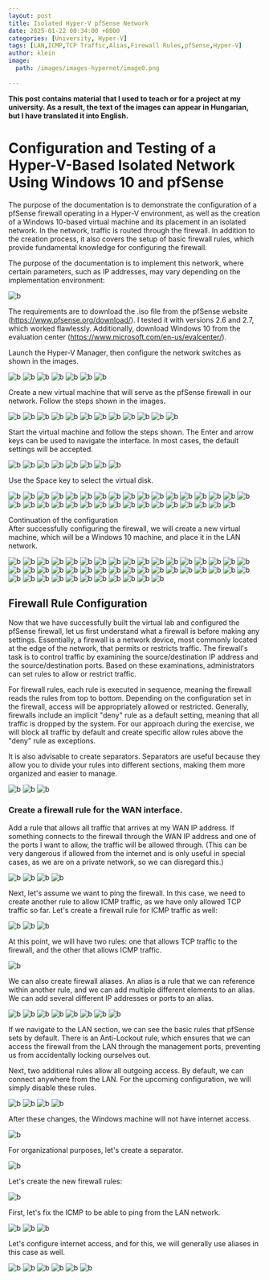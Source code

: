 ```yaml
---
layout: post
title: Isolated Hyper-V pfSense Network
date: 2025-01-22 00:34:00 +0800
categories: [University, Hyper-V]
tags: [LAN,ICMP,TCP Traffic,Alias,Firewall Rules,pfSense,Hyper-V]
author: klein
image:
  path: /images/images-hypernet/image0.png
  
---
```

**This post contains material that I used to teach or for a project at my university. As a result, the text of the images can appear in Hungarian, but I have translated it into English.**


# Configuration and Testing of a Hyper-V-Based Isolated Network Using Windows 10 and pfSense

The purpose of the documentation is to demonstrate the configuration of a pfSense firewall operating in a Hyper-V environment, as well as the creation of a Windows 10-based virtual machine and its placement in an isolated network. In the network, traffic is routed through the firewall. In addition to the creation process, it also covers the setup of basic firewall rules, which provide fundamental knowledge for configuring the firewall.

The purpose of the documentation is to implement this network, where certain parameters, such as IP addresses, may vary depending on the implementation environment:


![b](/images/images-hypernet/image1.png)

The requirements are to download the .iso file from the pfSense website (https://www.pfsense.org/download/). I tested it with versions 2.6 and 2.7, which worked flawlessly. Additionally, download Windows 10 from the evaluation center (https://www.microsoft.com/en-us/evalcenter/).

Launch the Hyper-V Manager, then configure the network switches as shown in the images.


![b](/images/images-hypernet/image2.png)
![b](/images/images-hypernet/image3.png)
![b](/images/images-hypernet/image4.png)
![b](/images/images-hypernet/image5.png)
![b](/images/images-hypernet/image6.png)
![b](/images/images-hypernet/image7.png)
![b](/images/images-hypernet/image8.png)

Create a new virtual machine that will serve as the pfSense firewall in our network. Follow the steps shown in the images.

![b](/images/images-hypernet/image9.png)
![b](/images/images-hypernet/image10.png)
![b](/images/images-hypernet/image11.png)
![b](/images/images-hypernet/image12.png)
![b](/images/images-hypernet/image13.png)
![b](/images/images-hypernet/image14.png)
![b](/images/images-hypernet/image15.png)
![b](/images/images-hypernet/image16.png)
![b](/images/images-hypernet/image17.png)
![b](/images/images-hypernet/image18.png)
![b](/images/images-hypernet/image19.png)
![b](/images/images-hypernet/image20.png)

Start the virtual machine and follow the steps shown. The Enter and arrow keys can be used to navigate the interface. In most cases, the default settings will be accepted.

![b](/images/images-hypernet/image21.png)
![b](/images/images-hypernet/image22.png)
![b](/images/images-hypernet/image23.png)
![b](/images/images-hypernet/image24.png)
![b](/images/images-hypernet/image25.png)
![b](/images/images-hypernet/image26.png)
![b](/images/images-hypernet/image27.png)
![b](/images/images-hypernet/image28.png)

Use the Space key to select the virtual disk.


![b](/images/images-hypernet/image29.png)
![b](/images/images-hypernet/image30.png)
![b](/images/images-hypernet/image31.png)
![b](/images/images-hypernet/image32.png)
![b](/images/images-hypernet/image33.png)
![b](/images/images-hypernet/image34.png)
![b](/images/images-hypernet/image35.png)
![b](/images/images-hypernet/image36.png)
![b](/images/images-hypernet/image37.png)
![b](/images/images-hypernet/image38.png)
![b](/images/images-hypernet/image39.png)
![b](/images/images-hypernet/image40.png)
![b](/images/images-hypernet/image41.png)
![b](/images/images-hypernet/image42.png)
![b](/images/images-hypernet/image43.png)
![b](/images/images-hypernet/image44.png)
![b](/images/images-hypernet/image45.png)
![b](/images/images-hypernet/image46.png)
![b](/images/images-hypernet/image47.png)
![b](/images/images-hypernet/image48.png)
![b](/images/images-hypernet/image49.png)
![b](/images/images-hypernet/image50.png)
![b](/images/images-hypernet/image51.png)
![b](/images/images-hypernet/image52.png)
![b](/images/images-hypernet/image53.png)
![b](/images/images-hypernet/image54.png)
![b](/images/images-hypernet/image55.png)
![b](/images/images-hypernet/image56.png)
![b](/images/images-hypernet/image57.png)
![b](/images/images-hypernet/image58.png)
![b](/images/images-hypernet/image59.png)
![b](/images/images-hypernet/image60.png)
![b](/images/images-hypernet/image61.png)

Continuation of the configuration  
After successfully configuring the firewall, we will create a new virtual machine, which will be a Windows 10 machine, and place it in the LAN network.

![b](/images/images-hypernet/image62.png)
![b](/images/images-hypernet/image63.png)
![b](/images/images-hypernet/image64.png)
![b](/images/images-hypernet/image65.png)
![b](/images/images-hypernet/image66.png)
![b](/images/images-hypernet/image67.png)
![b](/images/images-hypernet/image68.png)
![b](/images/images-hypernet/image69.png)
![b](/images/images-hypernet/image70.png)
![b](/images/images-hypernet/image71.png)
![b](/images/images-hypernet/image72.png)
![b](/images/images-hypernet/image73.png)
![b](/images/images-hypernet/image74.png)
![b](/images/images-hypernet/image75.png)
![b](/images/images-hypernet/image76.png)
![b](/images/images-hypernet/image77.png)
![b](/images/images-hypernet/image78.png)
![b](/images/images-hypernet/image79.png)
![b](/images/images-hypernet/image80.png)
![b](/images/images-hypernet/image81.png)
![b](/images/images-hypernet/image82.png)
![b](/images/images-hypernet/image83.png)
![b](/images/images-hypernet/image84.png)
![b](/images/images-hypernet/image85.png)
![b](/images/images-hypernet/image86.png)
![b](/images/images-hypernet/image87.png)
![b](/images/images-hypernet/image88.png)
![b](/images/images-hypernet/image89.png)
![b](/images/images-hypernet/image90.png)
![b](/images/images-hypernet/image91.png)
![b](/images/images-hypernet/image92.png)
![b](/images/images-hypernet/image93.png)
![b](/images/images-hypernet/image94.png)
![b](/images/images-hypernet/image95.png)
![b](/images/images-hypernet/image96.png)
![b](/images/images-hypernet/image97.png)
![b](/images/images-hypernet/image98.png)
![b](/images/images-hypernet/image99.png)
![b](/images/images-hypernet/image100.png)
![b](/images/images-hypernet/image101.png)
![b](/images/images-hypernet/image102.png)
![b](/images/images-hypernet/image103.png)
![b](/images/images-hypernet/image104.png)
![b](/images/images-hypernet/image105.png)
![b](/images/images-hypernet/image106.png)

## Firewall Rule Configuration

Now that we have successfully built the virtual lab and configured the pfSense firewall, let us first understand what a firewall is before making any settings. Essentially, a firewall is a network device, most commonly located at the edge of the network, that permits or restricts traffic. The firewall's task is to control traffic by examining the source/destination IP address and the source/destination ports. Based on these examinations, administrators can set rules to allow or restrict traffic.

For firewall rules, each rule is executed in sequence, meaning the firewall reads the rules from top to bottom. Depending on the configuration set in the firewall, access will be appropriately allowed or restricted. Generally, firewalls include an implicit "deny" rule as a default setting, meaning that all traffic is dropped by the system. For our approach during the exercise, we will block all traffic by default and create specific allow rules above the "deny" rule as exceptions.

It is also advisable to create separators. Separators are useful because they allow you to divide your rules into different sections, making them more organized and easier to manage.


![b](/images/images-hypernet/image107.png)
![b](/images/images-hypernet/image108.png)
![b](/images/images-hypernet/image109.png)

### Create a firewall rule for the WAN interface.

Add a rule that allows all traffic that arrives at my WAN IP address. If something connects to the firewall through the WAN IP address and one of the ports I want to allow, the traffic will be allowed through. (This can be very dangerous if allowed from the internet and is only useful in special cases, as we are on a private network, so we can disregard this.)


![b](/images/images-hypernet/image110.png)
![b](/images/images-hypernet/image111.png)
![b](/images/images-hypernet/image112.png)
![b](/images/images-hypernet/image113.png)

Next, let's assume we want to ping the firewall. In this case, we need to create another rule to allow ICMP traffic, as we have only allowed TCP traffic so far. Let's create a firewall rule for ICMP traffic as well:

![b](/images/images-hypernet/image114.png)
![b](/images/images-hypernet/image115.png)
![b](/images/images-hypernet/image116.png)

At this point, we will have two rules: one that allows TCP traffic to the firewall, and the other that allows ICMP traffic.

![b](/images/images-hypernet/image117.png)

We can also create firewall aliases. An alias is a rule that we can reference within another rule, and we can add multiple different elements to an alias. We can add several different IP addresses or ports to an alias.

![b](/images/images-hypernet/image118.png)
![b](/images/images-hypernet/image119.png)
![b](/images/images-hypernet/image120.png)
![b](/images/images-hypernet/image121.png)
![b](/images/images-hypernet/image122.png)
![b](/images/images-hypernet/image123.png)
![b](/images/images-hypernet/image124.png)
![b](/images/images-hypernet/image125.png)

If we navigate to the LAN section, we can see the basic rules that pfSense sets by default. There is an Anti-Lockout rule, which ensures that we can access the firewall from the LAN through the management ports, preventing us from accidentally locking ourselves out.  

Next, two additional rules allow all outgoing access. By default, we can connect anywhere from the LAN. For the upcoming configuration, we will simply disable these rules.


![b](/images/images-hypernet/image126.png)
![b](/images/images-hypernet/image127.png)
![b](/images/images-hypernet/image128.png)
![b](/images/images-hypernet/image129.png)

After these changes, the Windows machine will not have internet access.

![b](/images/images-hypernet/image130.png)

For organizational purposes, let's create a separator.

![b](/images/images-hypernet/image131.png)

Let's create the new firewall rules:

![b](/images/images-hypernet/image132.png)

First, let's fix the ICMP to be able to ping from the LAN network.

![b](/images/images-hypernet/image133.png)
![b](/images/images-hypernet/image134.png)
![b](/images/images-hypernet/image135.png)

Let's configure internet access, and for this, we will generally use aliases in this case as well.

![b](/images/images-hypernet/image136.png)
![b](/images/images-hypernet/image137.png)
![b](/images/images-hypernet/image138.png)
![b](/images/images-hypernet/image139.png)
![b](/images/images-hypernet/image140.png)
![b](/images/images-hypernet/image141.png)

